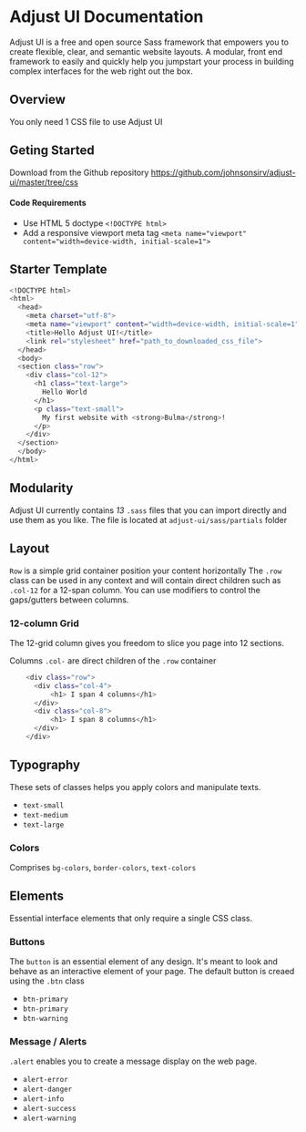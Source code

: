 # Adjust UI Documentation
Adjust UI is a free and open source Sass framework that empowers you to create flexible, clear, and semantic website layouts. A modular, front end framework to easily and quickly help you jumpstart your process in building complex interfaces for the web right out the box.

## Overview
You only need 1 CSS file to use Adjust UI
## Geting Started
Download from the Github repository
https://github.com/johnsonsirv/adjust-ui/master/tree/css
#### Code Requirements
* Use HTML 5 doctype
`<!DOCTYPE html>`
* Add a responsive viewport meta tag
`<meta name="viewport" content="width=device-width, initial-scale=1">`

## Starter Template
```sh
<!DOCTYPE html>
<html>
  <head>
    <meta charset="utf-8">
    <meta name="viewport" content="width=device-width, initial-scale=1">
    <title>Hello Adjust UI!</title>
    <link rel="stylesheet" href="path_to_downloaded_css_file">
  </head>
  <body>
  <section class="row">
    <div class="col-12">
      <h1 class="text-large">
        Hello World
      </h1>
      <p class="text-small">
        My first website with <strong>Bulma</strong>!
      </p>
    </div>
  </section>
  </body>
</html>
```

## Modularity
Adjust UI currently contains _13_ `.sass` files that you can import directly and use them as you like. 
The file is located at `adjust-ui/sass/partials` folder

## Layout
`Row` is a simple grid container position your content horizontally
The `.row` class can be used in any context and will contain direct children such as 
`.col-12` for a 12-span column. You can use modifiers to control the gaps/gutters between columns. 
### 12-column Grid
The 12-grid column gives you freedom to slice you page into 12 sections.

Columns `.col-` are direct children of the `.row` container

```sh
    <div class="row">
      <div class="col-4">
          <h1> I span 4 columns</h1>
      </div>
      <div class="col-8">
          <h1> I span 8 columns</h1>
      </div>
    </div>
```

## Typography
These sets of classes helps you apply colors and manipulate texts.
* `text-small`
* `text-medium`
* `text-large`

### Colors
Comprises `bg-colors`, `border-colors`, `text-colors`



## Elements
Essential interface elements that only require a single CSS class.
### Buttons
The `button` is an essential element of any design. It's meant to look and behave as an interactive element of your page. The default button is creaed using the `.btn` class
* `btn-primary`
* `btn-primary`
* `btn-warning`

### Message / Alerts
`.alert` enables you to create a message display on the web page.
* `alert-error`
* `alert-danger`
* `alert-info`
* `alert-success`
* `alert-warning`
